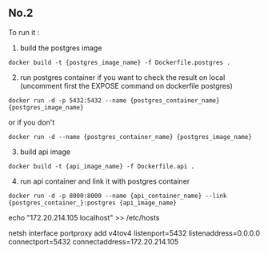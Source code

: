 ## No.2

To run it :
1. build the postgres image
```
docker build -t {postgres_image_name} -f Dockerfile.postgres .
```
2. run postgres container
if you want to check the result on local (uncomment first the EXPOSE command on dockerfile postgres)
```
docker run -d -p 5432:5432 --name {postgres_container_name} {postgres_image_name}
```
or if you don't
```
docker run -d --name {postgres_container_name} {postgres_image_name}
```
3. build api image
```
docker build -t {api_image_name} -f Dockerfile.api .
```
4. run api container and link it with postgres container
```
docker run -d -p 8000:8000 --name {api_container_name} --link {postgres_container_}:postgres {api_image_name}
```

echo "172.20.214.105 localhost" >> /etc/hosts

netsh interface portproxy add v4tov4 listenport=5432 listenaddress=0.0.0.0 connectport=5432 connectaddress=172.20.214.105